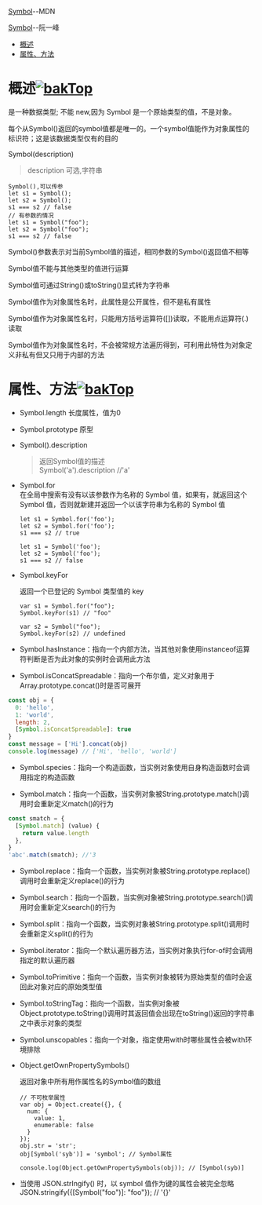 <a id="top"></a>

[Symbol](https://developer.mozilla.org/zh-CN/docs/Web/JavaScript/Reference/Global_Objects/Symbol)--MDN

[Symbol](https://es6.ruanyifeng.com/#docs/symbol)--阮一峰

* <a href="#概述">概述</a>
* <a href="#属性、方法">属性、方法</a>

# <a name="概述">概述</a>[![bakTop](../img/backward.png)](#top)

是一种数据类型; 不能 new,因为 Symbol 是一个原始类型的值，不是对象。

每个从Symbol()返回的symbol值都是唯一的。一个symbol值能作为对象属性的标识符；这是该数据类型仅有的目的

Symbol(description)
>description 可选,字符串

>
    Symbol(),可以传参
    let s1 = Symbol();
    let s2 = Symbol();
    s1 === s2 // false
    // 有参数的情况
    let s1 = Symbol("foo");
    let s2 = Symbol("foo");
    s1 === s2 // false

Symbol()参数表示对当前Symbol值的描述，相同参数的Symbol()返回值不相等

Symbol值不能与其他类型的值进行运算

Symbol值可通过String()或toString()显式转为字符串

Symbol值作为对象属性名时，此属性是公开属性，但不是私有属性

Symbol值作为对象属性名时，只能用方括号运算符([])读取，不能用点运算符(.)读取

Symbol值作为对象属性名时，不会被常规方法遍历得到，可利用此特性为对象定义非私有但又只用于内部的方法

# <a name="属性、方法">属性、方法</a>[![bakTop](../img/backward.png)](#top)

* Symbol.length 长度属性，值为0

* Symbol.prototype 原型

* Symbol().description
  >返回Symbol值的描述  
  >Symbol('a').description //'a'

* Symbol.for  
  在全局中搜索有没有以该参数作为名称的 Symbol 值，如果有，就返回这个 Symbol 值，否则就新建并返回一个以该字符串为名称的 Symbol 值
  >
      let s1 = Symbol.for('foo');
      let s2 = Symbol.for('foo');
      s1 === s2 // true
  >
      let s1 = Symbol('foo');
      let s2 = Symbol('foo');
      s1 === s2 // false

* Symbol.keyFor  

  返回一个已登记的 Symbol 类型值的 key
  >
      var s1 = Symbol.for("foo");
      Symbol.keyFor(s1) // "foo"

      var s2 = Symbol("foo");
      Symbol.keyFor(s2) // undefined


* Symbol.hasInstance：指向一个内部方法，当其他对象使用instanceof运算符判断是否为此对象的实例时会调用此方法

* Symbol.isConcatSpreadable：指向一个布尔值，定义对象用于Array.prototype.concat()时是否可展开
```js
const obj = {
  0: 'hello',
  1: 'world',
  length: 2,
  [Symbol.isConcatSpreadable]: true
}
const message = ['Hi'].concat(obj)
console.log(message) // ['Hi', 'hello', 'world']
```

* Symbol.species：指向一个构造函数，当实例对象使用自身构造函数时会调用指定的构造函数

* Symbol.match：指向一个函数，当实例对象被String.prototype.match()调用时会重新定义match()的行为
```js
const smatch = {
  [Symbol.match] (value) {
    return value.length
  },
}
'abc'.match(smatch); //'3
```

* Symbol.replace：指向一个函数，当实例对象被String.prototype.replace()调用时会重新定义replace()的行为
* Symbol.search：指向一个函数，当实例对象被String.prototype.search()调用时会重新定义search()的行为
* Symbol.split：指向一个函数，当实例对象被String.prototype.split()调用时会重新定义split()的行为



* Symbol.iterator：指向一个默认遍历器方法，当实例对象执行for-of时会调用指定的默认遍历器

* Symbol.toPrimitive：指向一个函数，当实例对象被转为原始类型的值时会返回此对象对应的原始类型值

* Symbol.toStringTag：指向一个函数，当实例对象被Object.prototype.toString()调用时其返回值会出现在toString()返回的字符串之中表示对象的类型

* Symbol.unscopables：指向一个对象，指定使用with时哪些属性会被with环境排除

* Object.getOwnPropertySymbols()

  返回对象中所有用作属性名的Symbol值的数组
  >
      // 不可枚举属性
      var obj = Object.create({}, {
        num: {
          value: 1,
          enumerable: false
        }
      });
      obj.str = 'str';
      obj[Symbol('syb')] = 'symbol'; // Symbol属性

      console.log(Object.getOwnPropertySymbols(obj)); // [Symbol(syb)]

* 当使用 JSON.strIngify() 时，以 symbol 值作为键的属性会被完全忽略  
JSON.stringify({[Symbol("foo")]: "foo"});  // '{}'

# <a name=""></a>
